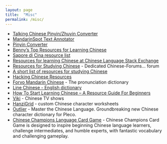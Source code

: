 ```yaml
---
layout: page
title:  "Misc"
permalink: /misc/
---
```

* [Talking Chinese Pinyin/Zhuyin Converter](https://www.purpleculture.net/chinese-pinyin-converter/)
* [MandarinSpot Text Annotator](https://mandarinspot.com/annotate)
* [Pinyin Converter](http://www.pin1yin1.com/)
* [Benny’s Top Resources for Learning Chinese](https://www.fluentin3months.com/chinese-learning-resources/)
* [Sapore di Cina resource list](http://www.saporedicina.com/english/learn-chinese-online-25-excellent-free-resources/)
* [Resources for learning Chinese at Chinese Language Stack Exchange](https://chinese.stackexchange.com/questions/1120/resources-for-learning-mandarin-chinese)
* [Resources for Studying Chinese](https://www.chinese-forums.com/forums/forum/44-resources-for-studying-chinese/) - Dedicated Chinese-Forums... forum
* [A short list of resources for studying Chinese](https://www.chinese-forums.com/forums/topic/51989-a-short-list-of-resources-for-studying-chinese/)
* [Hacking Chinese Resources](http://challenges.hackingchinese.com/resources)
* [Forvo Mandarin Chinese](https://forvo.com/languages/zh/) - The pronunciation dictionary
* [Line Chinese - English dictionary](http://ce.linedict.com/#/cnen/home)
* [How To Start Learning Chinese – A Resource Guide For Beginners](http://www.alllanguageresources.com/learn-chinese-beginner-resources/)
* [Viki](https://www.viki.com/countries/china) - Chinese TV shows
* [HanziGrid](https://www.hanzigrids.com/) - custom Chinese character worksheets
* [Outlier](https://www.outlier-linguistics.com/) - Master the Chinese Language. Groundbreaking new Chinese character dictionary for Pleco.
* [Chinese Champions Language Card Game](https://languagecardgames.com/product/chinese-champions/) - Chinese Champions Card Game is designed to inspire beginning Chinese language learners, challenge intermediates, and humble experts, with fantastic vocabulary and challenging gameplay.
